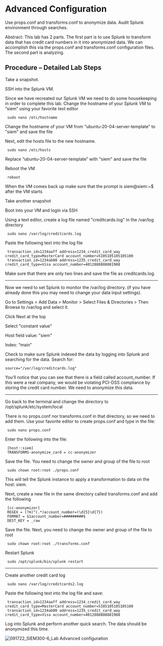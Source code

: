 # Advanced Configuration
Use props.conf and transforms.conf to anonymize data. Audit Splunk environment through searches.

Abstract: This lab has 2 parts.  The first part is to use Splunk to transform data that has credit card numbers in it into anonymized data.  We can accomplish this via the props.conf and transforms.conf configuration files. The second part is analyzing.

Procedure – Detailed Lab Steps
----------------------------------------------------------------------------------------------------------------------------------------------------------------------

Take a snapshot.

SSH into the Splunk VM.

Since we have recreated our Splunk VM we need to do some housekeeping in order to complete this lab. Change the hostname of your Splunk VM to “siem” using your favorite text editor

     sudo nano /etc/hostname

Change the hostname of your VM from “ubuntu-20-04-server-template” to "siem" and save the file

Next, edit the hosts file to the new hostname.  

     sudo nano /etc/hosts

Replace “ubuntu-20-04-server-template” with "siem" and save the file

Reboot the VM 

     reboot 

When the VM comes back up make sure that the prompt is siem@siem:~$ after the VM starts

Take another snapshot

Boot into your VM and login via SSH

Using a text editor, create a log file named "creditcards.log" in the /var/log directory

     sudo nano /var/log/creditcards.log

Paste the following text into the log file

     transaction_id=1234aaff address=1234_credit_card_way credit_card_type=MasterCard account_number=5105105105105100 
     transaction_id=1234ab00 address=1235_credit_card_way credit_card_type=Visa account_number=4012888888881988
     
Make sure that there are only two lines and save the file as creditcards.log.

----------------------------------------------------------------------------------------------------------------------------------------------------------------------

Now we need to set Splunk to monitor the /var/log directory.  (if you have already done this you may need to change your data input settings). 

Go to Settings > Add Data > Monitor > Select Files & Directories > Then Browse to /var/log and select it.  

Click Next at the top

Select "constant value"

Host field value: "siem"   

Index: “main”

Check to make sure Splunk indexed the data by logging into Splunk and searching for the data.  Search for: 

    source="/var/log/creditcards.log"
    
You’ll notice that you can see that there is a field called account_number.  If this were a real company, we would be violating PCI-DSS compliance by storing the credit card number.  We need to anonymize this data.  

----------------------------------------------------------------------------------------------------------------------------------------------------------------------

Go back to the terminal and change the directory to /opt/splunk/etc/system/local   

There is no props.conf nor transforms.conf in that directory, so we need to add them.  Use your favorite editor to create props.conf and type in the file:

     sudo nano props.conf
     
Enter the following into the file:

     [host::siem]
     TRANSFORMS-anonymize_card = cc-anonymizer
     
Save the file.  You need to change the owner and group of the file to root
     
     sudo chown root:root ./props.conf
     
This will tell the Splunk instance to apply a transformation to data on the host: siem.

Next, create a new file in the same directory called transforms.conf and add the following

     [cc-anonymizer]
     REGEX = (?m)^(.*)account_number=(\d{5}\d{7})
     FORMAT = $1account_number=#########$
     DEST_KEY = _raw
     
Save the file.  Next, you need to change the owner and group of the file to root

     sudo chown root:root ./transforms.conf
     
Restart Splunk 

     sudo /opt/splunk/bin/splunk restart
     
----------------------------------------------------------------------------------------------------------------------------------------------------------------------
     
Create another credit card log

     sudo nano /var/log/creditcards2.log
     
Paste the following text into the log file and save:     

     transaction_id=1234aaff address=1234_credit_card_way credit_card_type=MasterCard account_number=5105105105105100 
     transaction_id=1234ab00 address=1235_credit_card_way credit_card_type=Visa account_number=4012888888881988
     
Log into Splunk and perform another quick search.  The data should be anonymized this time.

![091722_SIEM300-6_Lab Advanced configuration ](https://user-images.githubusercontent.com/123989567/220253019-37c24946-ea26-42f6-96ea-cb8dceb771c6.jpg)




